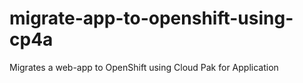 # migrate-app-to-openshift-using-cp4a
Migrates a web-app to OpenShift using Cloud Pak for Application
